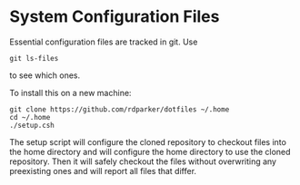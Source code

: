 System Configuration Files
==========================

Essential configuration files are tracked in git.  Use

	git ls-files

to see which ones.

To install this on a new machine:

	git clone https://github.com/rdparker/dotfiles ~/.home
	cd ~/.home
	./setup.csh

The setup script will configure the cloned repository to checkout files into
the home directory and will configure the home directory to use the cloned
repository.  Then it will safely checkout the files without overwriting any
preexisting ones and will report all files that differ.
